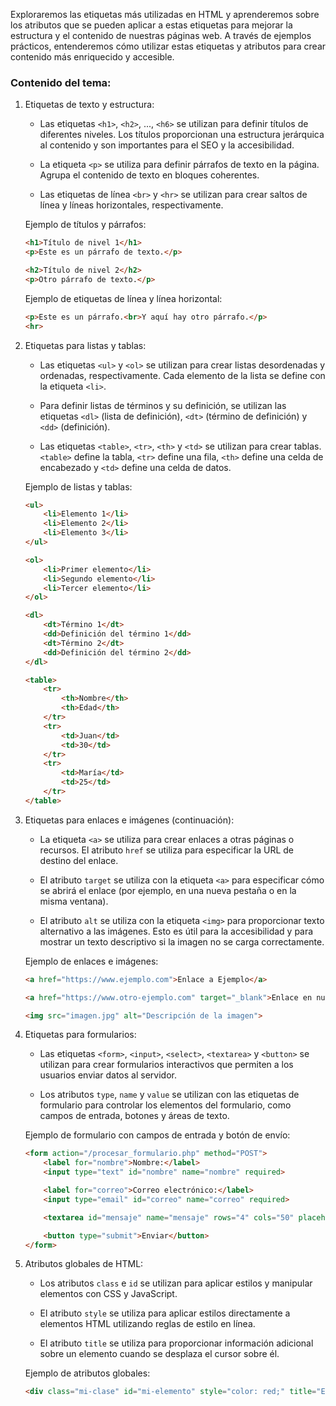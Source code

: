 Exploraremos las etiquetas más utilizadas en HTML y aprenderemos sobre los atributos que se pueden aplicar a estas etiquetas para mejorar la estructura y el contenido de nuestras páginas web. A través de ejemplos prácticos, entenderemos cómo utilizar estas etiquetas y atributos para crear contenido más enriquecido y accesible.

### Contenido del tema:

1. Etiquetas de texto y estructura:
   - Las etiquetas `<h1>`, `<h2>`, ..., `<h6>` se utilizan para definir títulos de diferentes niveles. Los títulos proporcionan una estructura jerárquica al contenido y son importantes para el SEO y la accesibilidad.

   - La etiqueta `<p>` se utiliza para definir párrafos de texto en la página. Agrupa el contenido de texto en bloques coherentes.

   - Las etiquetas de línea `<br>` y `<hr>` se utilizan para crear saltos de línea y líneas horizontales, respectivamente.

   Ejemplo de títulos y párrafos:
   ```html
   <h1>Título de nivel 1</h1>
   <p>Este es un párrafo de texto.</p>

   <h2>Título de nivel 2</h2>
   <p>Otro párrafo de texto.</p>
   ```

   Ejemplo de etiquetas de línea y línea horizontal:
   ```html
   <p>Este es un párrafo.<br>Y aquí hay otro párrafo.</p>
   <hr>
   ```

2. Etiquetas para listas y tablas:
   - Las etiquetas `<ul>` y `<ol>` se utilizan para crear listas desordenadas y ordenadas, respectivamente. Cada elemento de la lista se define con la etiqueta `<li>`.

   - Para definir listas de términos y su definición, se utilizan las etiquetas `<dl>` (lista de definición), `<dt>` (término de definición) y `<dd>` (definición).

   - Las etiquetas `<table>`, `<tr>`, `<th>` y `<td>` se utilizan para crear tablas. `<table>` define la tabla, `<tr>` define una fila, `<th>` define una celda de encabezado y `<td>` define una celda de datos.

   Ejemplo de listas y tablas:
   ```html
   <ul>
       <li>Elemento 1</li>
       <li>Elemento 2</li>
       <li>Elemento 3</li>
   </ul>

   <ol>
       <li>Primer elemento</li>
       <li>Segundo elemento</li>
       <li>Tercer elemento</li>
   </ol>

   <dl>
       <dt>Término 1</dt>
       <dd>Definición del término 1</dd>
       <dt>Término 2</dt>
       <dd>Definición del término 2</dd>
   </dl>

   <table>
       <tr>
           <th>Nombre</th>
           <th>Edad</th>
       </tr>
       <tr>
           <td>Juan</td>
           <td>30</td>
       </tr>
       <tr>
           <td>María</td>
           <td>25</td>
       </tr>
   </table>
   ```

3. Etiquetas para enlaces e imágenes (continuación):
   - La etiqueta `<a>` se utiliza para crear enlaces a otras páginas o recursos. El atributo `href` se utiliza para especificar la URL de destino del enlace.

   - El atributo `target` se utiliza con la etiqueta `<a>` para especificar cómo se abrirá el enlace (por ejemplo, en una nueva pestaña o en la misma ventana).

   - El atributo `alt` se utiliza con la etiqueta `<img>` para proporcionar texto alternativo a las imágenes. Esto es útil para la accesibilidad y para mostrar un texto descriptivo si la imagen no se carga correctamente.

   Ejemplo de enlaces e imágenes:
   ```html
   <a href="https://www.ejemplo.com">Enlace a Ejemplo</a>

   <a href="https://www.otro-ejemplo.com" target="_blank">Enlace en nueva pestaña</a>

   <img src="imagen.jpg" alt="Descripción de la imagen">
   ```

4. Etiquetas para formularios:
   - Las etiquetas `<form>`, `<input>`, `<select>`, `<textarea>` y `<button>` se utilizan para crear formularios interactivos que permiten a los usuarios enviar datos al servidor.

   - Los atributos `type`, `name` y `value` se utilizan con las etiquetas de formulario para controlar los elementos del formulario, como campos de entrada, botones y áreas de texto.

   Ejemplo de formulario con campos de entrada y botón de envío:
   ```html
   <form action="/procesar_formulario.php" method="POST">
       <label for="nombre">Nombre:</label>
       <input type="text" id="nombre" name="nombre" required>

       <label for="correo">Correo electrónico:</label>
       <input type="email" id="correo" name="correo" required>

       <textarea id="mensaje" name="mensaje" rows="4" cols="50" placeholder="Escribe tu mensaje aquí..."></textarea>

       <button type="submit">Enviar</button>
   </form>
   ```

5. Atributos globales de HTML:
   - Los atributos `class` e `id` se utilizan para aplicar estilos y manipular elementos con CSS y JavaScript.

   - El atributo `style` se utiliza para aplicar estilos directamente a elementos HTML utilizando reglas de estilo en línea.

   - El atributo `title` se utiliza para proporcionar información adicional sobre un elemento cuando se desplaza el cursor sobre él.

   Ejemplo de atributos globales:
   ```html
   <div class="mi-clase" id="mi-elemento" style="color: red;" title="Este es un elemento con estilo en línea.">Contenido del elemento</div>
   ```
